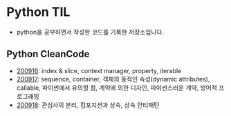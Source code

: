 # Python TIL
- python을 공부하면서 작성한 코드를 기록한 저장소입니다.

## Python CleanCode
- [200916](https://github.com/navill/Python_TIL/tree/master/200916): index & slice, context manager, property, iterable
- [200917](https://github.com/navill/Python_TIL/tree/master/200917): sequence, container, 객체의 동적인 속성(dynamic attributes), callable, 파이썬에서 유의할 점, 계약에 의한 디자인, 파이썬스러운 계약, 방어적 프로그래밍
- [200918](https://github.com/navill/Python_TIL/tree/master/200918): 관심사의 분리, 컴포지션과 상속, 상속 안티패턴

